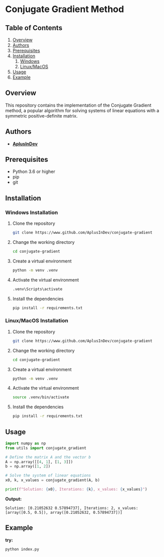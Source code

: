 # Conjugate Gradient Method

## Table of Contents

1. [Overview](#overview)
2. [Authors](#authors)
3. [Prerequisites](#prerequisites)
4. [Installation](#installation)
    1. [Windows](#windows-installation)
    2. [Linux/MacOS](#linuxmacos-installation)
5. [Usage](#usage)
6. [Example](#example)

## Overview

This repository contains the implementation of the Conjugate Gradient method, a popular algorithm for solving systems of linear equations with a symmetric positive-definite matrix.

## Authors

- [**AplusInDev**](https://www.github.com/AplusInDev)

## Prerequisites

- Python 3.6 or higher
- pip
- git

## Installation

### Windows Installation

1. Clone the repository

    ```bash
    git clone https://www.github.com/AplusInDev/conjugate-gradient
    ```

2. Change the working directory

    ```bash
    cd conjugate-gradient
    ```

3. Create a virtual environment

    ```bash
    python -m venv .venv
    ```

4. Activate the virtual environment

    ```bash
    .venv\Scripts\activate
    ```

5. Install the dependencies

    ```bash
    pip install -r requirements.txt
    ```

### Linux/MacOS Installation

1. Clone the repository

    ```bash
    git clone https://www.github.com/AplusInDev/conjugate-gradient
    ```

2. Change the working directory

    ```bash
    cd conjugate-gradient
    ```

3. Create a virtual environment

    ```bash
    python -m venv .venv
    ```

4. Activate the virtual environment

    ```bash
    source .venv/bin/activate
    ```

5. Install the dependencies

    ```bash
    pip install -r requirements.txt
    ```

## Usage

```python
import numpy as np
from utils import conjugate_gradient

# Define the matrix A and the vector b
A = np.array([[4, 1], [1, 3]])
b = np.array([1, 2])

# Solve the system of linear equations
x0, k, x_values = conjugate_gradient(A, b)

print(f"Solution: {x0}, Iterations: {k}, x_values: {x_values}")
```

**Output:**
```
Solution: [0.21052632 0.57894737], Iterations: 2, x_values: [array([0.5, 0.5]), array([0.21052632, 0.57894737])]
```

## Example

**try:**

```bash
python index.py
```
